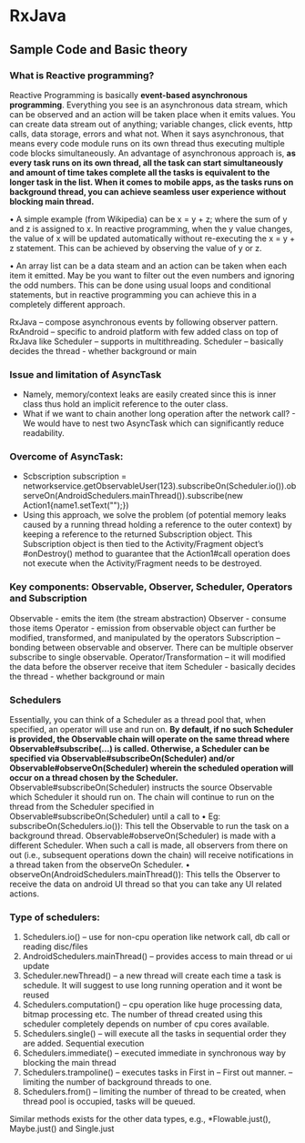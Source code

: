 # RxJava

## Sample Code and Basic theory

### What is Reactive programming?

Reactive Programming is basically **event-based asynchronous programming**. Everything you see is an asynchronous data stream, which can be observed and an action will be taken place when it emits values. You can create data stream out of anything; variable changes, click events, http calls, data storage, errors and what not. When it says asynchronous, that means every code module runs on its own thread thus executing multiple code blocks simultaneously.
An advantage of asynchronous approach is, **as every task runs on its own thread, all the task can start simultaneously and amount of time takes complete all the tasks is equivalent to the longer task in the list. When it comes to mobile apps, as the tasks runs on background thread, you can achieve seamless user experience without blocking main thread.**

•	A simple example (from Wikipedia) can be x = y + z; where the sum of y and z is assigned to x. In reactive programming, when the y value changes, the value of x will be updated automatically without re-executing the x = y + z statement. This can be achieved by observing the value of y or z.

•	An array list can be a data steam and an action can be taken when each item it emitted. May be you want to filter out the even numbers and ignoring the odd numbers. This can be done using usual loops and conditional statements, but in reactive programming you can achieve this in a completely different approach.


RxJava – compose asynchronous events by following observer pattern.
RxAndroid – specific to android platform with few added class on top of RxJava like Scheduler – supports in multithreading.
	          Scheduler – basically decides the thread - whether background or main
            
### Issue and limitation of AsyncTask
*	Namely, memory/context leaks are easily created since this is inner class thus hold an implicit reference to the outer class.
*	What if we want to chain another long operation after the network call? - We would have to nest two AsyncTask which can significantly reduce readability.

### Overcome of AsyncTask:
*	Scbscription subscription = networkservice.getObservableUser(123).subscribeOn(Scheduler.io()).observeOn(AndroidSchedulers.mainThread()).subscribe(new Action1<User>{name1.setText("");})
*	Using this approach, we solve the problem (of potential memory leaks caused by a running thread holding a reference to the outer context) by keeping a reference to the returned Subscription object. This Subscription object is then tied to the Activity/Fragment object’s #onDestroy() method to guarantee that the Action1#call operation does not execute when the Activity/Fragment needs to be destroyed.


### Key components: Observable, Observer, Scheduler, Operators and Subscription

Observable - emits the item (the stream abstraction)
Observer - consume those items
Operator - emission from observable object can further be modified, transformed, and manipulated by the operators
Subscription – bonding between observable and observer. There can be multiple observer subscribe to single observable.
Operator/Transformation – it will modified the data before the observer receive that item
Scheduler - basically decides the thread - whether background or main

### Schedulers

Essentially, you can think of a Scheduler as a thread pool that, when specified, an operator will use and run on. **By default, if no such Scheduler is provided, the Observable chain will operate on the same thread where Observable#subscribe(...) is called. Otherwise, a Scheduler can be specified via Observable#subscribeOn(Scheduler) and/or Observable#observeOn(Scheduler) wherein the scheduled operation will occur on a thread chosen by the Scheduler.**
Observable#subscribeOn(Scheduler) instructs the source Observable which Scheduler it should run on. The chain will continue to run on the thread from the Scheduler specified in Observable#subscribeOn(Scheduler) until a call to 
•	Eg: subscribeOn(Schedulers.io()): This tell the Observable to run the task on a background thread.
Observable#observeOn(Scheduler) is made with a different Scheduler. When such a call is made, all observers from there on out (i.e., subsequent operations down the chain) will receive notifications in a thread taken from the observeOn Scheduler.
•	observeOn(AndroidSchedulers.mainThread()): This tells the Observer to receive the data on android UI thread so that you can take any UI related actions.


### Type of schedulers:

1.	Schedulers.io() – use for non-cpu operation like network call, db call or reading disc/files
2.	AndroidSchedulers.mainThread() – provides access to main thread or ui update
3.	Scheduler.newThread() – a new thread will create each time a task is schedule. It will suggest to use long running operation and it wont be reused
4.	Schedulers.computation() – cpu operation like huge processing data, bitmap processing etc. The number of thread created using this scheduler completely depends on number of cpu cores available.
5.	Schedulers.single() – will execute all the tasks in sequential order they are added. Sequential execution
6.	Schedulers.immediate() – executed immediate in synchronous way by blocking the main thread
7.	Schedulers.trampoline() – executes tasks in First in – First out manner. – limiting the number of background threads to one.
8.	Schedulers.from() – limiting the number of thread to be created, when thread pool is occupied, tasks will be queued.




Similar methods exists for the other data types, e.g., *Flowable.just(), Maybe.just() and Single.just


